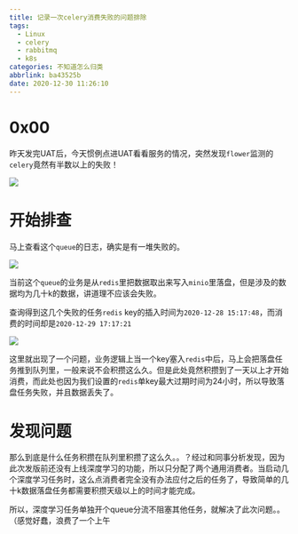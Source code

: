 ```yaml
---
title: 记录一次celery消费失败的问题排除
tags:
  - Linux
  - celery
  - rabbitmq
  - k8s
categories: 不知道怎么归类
abbrlink: ba43525b
date: 2020-12-30 11:26:10
---
```



# 0x00

昨天发完UAT后，今天惯例点进UAT看看服务的情况，突然发现`flower`监测的`celery`竟然有半数以上的失败！

![](https://i.loli.net/2020/12/30/bgEqQfzdIGkhHJU.png)

# 开始排查

马上查看这个`queue`的日志，确实是有一堆失败的。

![](https://i.loli.net/2020/12/30/pGTqkQAzrfuIL5n.png)

当前这个`queue`的业务是从`redis`里把数据取出来写入`minio`里落盘，但是涉及的数据均为几十k的数据，讲道理不应该会失败。

查询得到这几个失败的任务`redis` key的插入时间为`2020-12-28 15:17:48`，而消费的时间却是`2020-12-29 17:17:21`

![](https://i.loli.net/2020/12/30/bqHAMK9EonPBJlW.png)

这里就出现了一个问题，业务逻辑上当一个key塞入`redis`中后，马上会把落盘任务推到队列里，一般来说不会积攒这么久。但是此处竟然积攒到了一天以上才开始消费，而此处也因为我们设置的`redis`单key最大过期时间为24小时，所以导致落盘任务失败，并且数据丢失了。

# 发现问题

那么到底是什么任务积攒在队列里积攒了这么久。。？经过和同事分析发现，因为此次发版前还没有上线深度学习的功能，所以只分配了两个通用消费者。当启动几个深度学习任务时，这么点消费者完全没有办法应付之后的任务了，导致简单的几十k数据落盘任务都需要积攒天级以上的时间才能完成。

所以，深度学习任务单独开个queue分流不阻塞其他任务，就解决了此次问题。。（感觉好蠢，浪费了一个上午